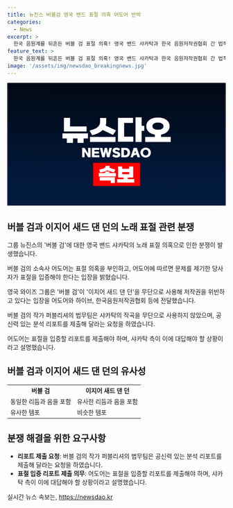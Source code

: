 ```yaml
---
title: 뉴진스 버블검 영국 밴드 표절 의혹 어도어 반박
categories:
  - News
excerpt: >
  한국 음원계를 뒤흔든 버블 검 표절 의혹! 영국 밴드 샤카탁과 한국 음원저작권협회 간 법적 공방 확산. 영국 와이즈 그룹의 주장에 따르면 버블 검이 이지어 새드 댄 던을 무단 사용한 것으로, 샤카탁 측은 반박하며 공신력 있는 리포트를 요청하고 있다. 표절 여부의 결론은 아직 나지 않았으나 한국의 관심이 쏠리고 있다.
feature_text: >
  한국 음원계를 뒤흔든 버블 검 표절 의혹! 영국 밴드 샤카탁과 한국 음원저작권협회 간 법적 공방 확산. 영국 와이즈 그룹의 주장에 따르면 버블 검이 이지어 새드 댄 던을 무단 사용한 것으로, 샤카탁 측은 반박하며 공신력 있는 리포트를 요청하고 있다. 표절 여부의 결론은 아직 나지 않았으나 한국의 관심이 쏠리고 있다.
image: '/assets/img/newsdao_breakingnews.jpg'
---
```


<p><img src="/assets/img/newsdao_breakingnews.jpg" alt="bookingtag 속보" /></p>

<h2 data-ke-size="size26">버블 검과 이지어 새드 댄 던의 노래 표절 관련 분쟁</h2>

<div>
  <p data-ke-size="size16">그룹 뉴진스의 '버블 검'에 대한 영국 밴드 샤카탁의 노래 표절 의혹으로 인한 분쟁이 발생했습니다.</p>
  <p data-ke-size="size16">버블 검의 소속사 어도어는 표절 의혹을 부인하고, 어도어에 따르면 문제를 제기한 당사자가 표절을 입증해야 한다는 입장을 밝혔습니다.</p>
  <p data-ke-size="size16">영국 와이즈 그룹은 '버블 검'이 '이지어 새드 댄 던'을 무단으로 사용해 저작권을 위반하고 있다는 입장을 어도어와 하이브, 한국음원저작권협회 등에 전달했습니다.</p>
  <p data-ke-size="size16">버블 검의 작가 퍼블리셔의 법무팀은 샤카탁의 작곡을 무단으로 사용하지 않았으며, 공신력 있는 분석 리포트를 제출해 달라는 요청을 하였습니다.</p>
  <p data-ke-size="size16">어도어는 표절을 입증할 리포트를 제출해야 하며, 샤카탁 측이 이에 대답해야 할 상황이라고 설명했습니다.</p>
</div>

<h2 data-ke-size="size26">버블 검과 이지어 새드 댄 던의 유사성</h2>

<table>
  <colgroup><col><col></colgroup>
  <tbody>
    <tr>
      <td style="text-align: center; height: 17px;"><b>버블 검</b></td>
      <td style="text-align: center; height: 17px;"><b>이지어 새드 댄 던</b></td>
    </tr>
    <tr>
      <td style="text-align: left; height: 17px;">동일한 리듬과 음을 포함</td>
      <td style="text-align: left; height: 17px;">유사한 리듬과 음을 포함</td>
    </tr>
    <tr>
      <td style="text-align: left; height: 17px;">유사한 템포</td>
      <td style="text-align: left; height: 17px;">비슷한 템포</td>
    </tr>
  </tbody>
</table>

<h2 data-ke-size="size26">분쟁 해결을 위한 요구사항</h2>

<ul>
  <li><b>리포트 제출 요청</b>: 버블 검의 작가 퍼블리셔의 법무팀은 공신력 있는 분석 리포트를 제출해 달라는 요청을 하였습니다.</li>
  <li><b>표절 입증 리포트 제출 의무</b>: 어도어는 표절을 입증할 리포트를 제출해야 하며, 샤카탁 측이 이에 대답해야 할 상황이라고 설명했습니다.</li>
</ul>
실시간 뉴스 속보는, <a href="https://newsdao.kr" rel="dofollow">https://newsdao.kr</a>


